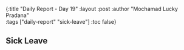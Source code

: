 {:title "Daily Report - Day 19"
 :layout :post
 :author "Mochamad Lucky Pradana"   
 :tags  ["daily-report" "sick-leave"]
 :toc false}

## **Sick Leave**
